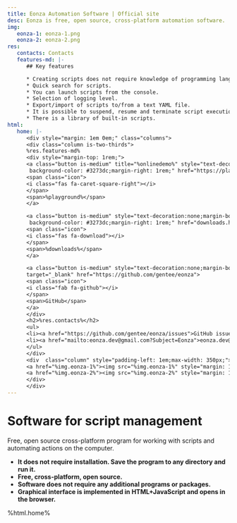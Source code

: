 ```yaml
---
title: Eonza Automation Software | Official site
desc: Eonza is free, open source, cross-platform automation software.
img:
   eonza-1: eonza-1.png
   eonza-2: eonza-2.png
res:
   contacts: Contacts
   features-md: |-
      ## Key features

      * Creating scripts does not require knowledge of programming languages.
      * Quick search for scripts.
      * You can launch scripts from the console.
      * Selection of logging level.
      * Export/import of scripts to/from a text YAML file.
      * It is possible to suspend, resume and terminate script execution.
      * There is a library of built-in scripts.
html:
   home: |-
      <div style="margin: 1em 0em;" class="columns">
      <div class="column is-two-thirds">
      %res.features-md%
      <div style="margin-top: 1rem;">
      <a class="button is-medium" title="%onlinedemo%" style="text-decoration:none;margin-bottom:1rem;color: #fff;
       background-color: #3273dc;margin-right: 1rem;" href="https://playground.eonza.org" @click="trackplay('home')" target="_play">
      <span class="icon">
      <i class="fas fa-caret-square-right"></i>
      </span>
      <span>%playground%</span>
      </a>

      <a class="button is-medium" style="text-decoration:none;margin-bottom:1rem;color: #fff;
       background-color: #3273dc;margin-right: 1rem;" href="downloads.html">
      <span class="icon">
      <i class="fas fa-download"></i>
      </span>
      <span>%downloads%</span>
      </a>

      <a class="button is-medium" style="text-decoration:none;margin-bottom:1rem;" 
      target="_blank" href="https://github.com/gentee/eonza">
      <span class="icon">
      <i class="fab fa-github"></i>
      </span>
      <span>GitHub</span>
      </a>
      </div>
      <h2>%res.contacts%</h2>
      <ul>
      <li><a href="https://github.com/gentee/eonza/issues">GitHub issues</a></li>
      <li><a href="mailto:eonza.dev@gmail.com?Subject=Eonza">eonza.dev@gmail.com</a></li>
      </ul>
      </div>
      <div  class="column" style="padding-left: 1em;max-width: 350px;">
      <a href="%img.eonza-1%"><img src="%img.eonza-1%" style="margin: 1em 1em;width: 300px;"/></a>
      <a href="%img.eonza-2%"><img src="%img.eonza-2%" style="margin: 1em 1em;width: 300px;"/></a>
      </div>
      </div>
---
```

# Software for script management

Free, open source cross-platform program for working with scripts and automating actions on the computer.

* **It does not require installation. Save the program to any directory and run it.**
* **Free, cross-platform, open source.**
* **Software does not require any additional programs or packages.**
* **Graphical interface is implemented in HTML+JavaScript and opens in the browser.**

%html.home%
